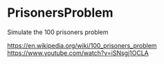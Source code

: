 # PrisonersProblem
Simulate the 100 prisoners problem

https://en.wikipedia.org/wiki/100_prisoners_problem
https://www.youtube.com/watch?v=iSNsgj1OCLA
